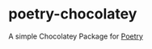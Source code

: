 # poetry-chocolatey
A simple Chocolatey Package for [Poetry](https://github.com/python-poetry/poetry)